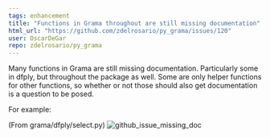 ```yaml
---
tags: enhancement
title: "Functions in Grama throughout are still missing documentation"
html_url: "https://github.com/zdelrosario/py_grama/issues/120"
user: OscarDeGar
repo: zdelrosario/py_grama
---
```


Many functions in Grama are still missing documentation. Particularly some in dfply, but throughout the package as well. Some are only helper functions for other functions, so whether or not those should also get documentation is a question to be posed. 

For example:

(From grama/dfply/select.py)
![github_issue_missing_doc](https://user-images.githubusercontent.com/55853029/128219086-0e3997d5-b684-45ec-ac90-5863f518c056.png)

